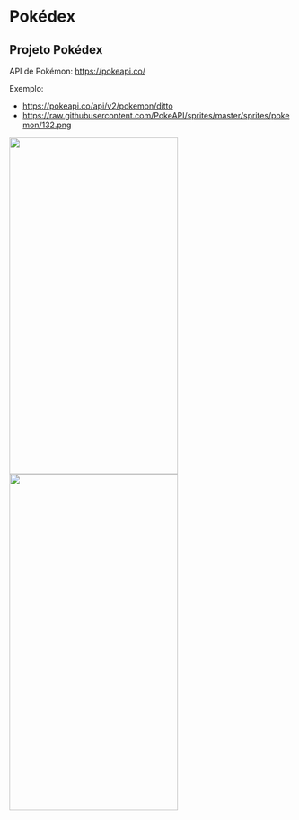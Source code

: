 # Pokédex


## Projeto Pokédex 

API de Pokémon: https://pokeapi.co/

Exemplo:
- https://pokeapi.co/api/v2/pokemon/ditto
- https://raw.githubusercontent.com/PokeAPI/sprites/master/sprites/pokemon/132.png

<img src="https://user-images.githubusercontent.com/100291684/179651790-da644cac-3f0d-4b01-b5ac-7573b5db66ac.jpeg" width="300" height="600" />  <img src="https://user-images.githubusercontent.com/100291684/179651788-83e42f48-53ab-47fa-b757-6f0e3daaea07.jpeg" width="300" height="600" />
